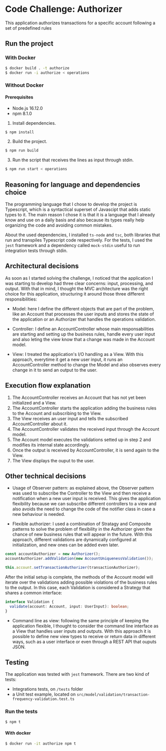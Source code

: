# Code Challenge: Authorizer

This application authorizes transactions for a specific account
following a set of predefined rules

## Run the project

### With Docker

```bash
$ docker build . -t authorize
$ docker run -i authorize < operations
```

### Without Docker

#### Prerequisites

- Node.js 16.12.0
- npm 8.1.0

1. Install dependencies.

```bash
$ npm install
```

2.  Build the project.

```bash
$ npm run build
```

3.  Run the script that receives the lines as input through stdin.

```bash
$ npm run start < operations
```

## Reasoning for language and dependencies choice

The programming language that I chose to develop the project is Typescript, which is a syntactical superset of Javascipt that adds static types to it.
The main reason I chose it is that it is a language that I already know and use on a daily basis and also because its types really help organizing the code and avoiding common mistakes.

About the used dependencies, I installed `ts-node` and `tsc`, both libraries that run and transpiles Typescript code respectively.
For the tests, I used the `jest` framework and a dependency called `mock-stdin` useful to run integration tests through stdin.

## Architectural decisions

As soon as I started solving the challenge, I noticed that the application I was starting to develop had three clear concerns: input, processing, and output. With that in mind, I thought the MVC architecture was the right choice for this application, structuring it around those three different responsibilities:

- Model: here I define the different objects that are part of the problem, like an Account that processes the user inputs and stores the state of the application or an Authorizer that handles the operations validation.

- Controller: I define an AccountController whose main responsabilities are starting and setting up the business rules, handle every user input and also leting the view know that a change was made in the Account model.

- View: I treated the application's I/O handling as a View. With this approach, everytime it get a new user input, it runs an AccountController method to change the Model and also observes every change in it to send an output to the user.

## Execution flow explanation

1. The AccountController receives an Account that has not yet been initialized and a View.
2. The AccountController starts the application adding the business rules to the Account and subscribing to the View.
3. The View receives an user input and tells the subscribed AccountController about it.
4. The AccountController validates the received input through the Account model.
5. The Account model executes the validations setted up in step 2 and modifies its internal state accordingly.
6. Once the output is received by AccountController, it is send again to the View.
7. The View displays the ouput to the user.

## Other technical decisions

- Usage of Observer pattern: as explained above, the Observer pattern was used to subscribe the Controller to the View and then receive a notification when a new user input is received. This gives the application flexibility because we can subscribe different controllers to a view and also avoids the need to change the code of the notifier class in case a new behaviour is needed.

- Flexible authorizer: I used a combination of Stratagy and Composite patterns to solve the problem of flexibility in the Authorizer given the chance of new business rules that will appear in the future. With this approach, different validations are dynamically configured at initialization, and new ones can be added even later.

```ts
const accountAuthorizer = new Authorizer();
accountAuthorizer.addValidation(new AccountUniquenessValidation());

this.account.setTransactionAuthorizer(transactionAuthorizer);
```

After the initial setup is complete, the methods of the Account model will iterate over the validations adding possible violations of the business rules to the output. In this case, each Validation is considered a Strategy that shares a common interface:

```ts
interface Validation {
  validate(account: Account, input: UserInput): boolean;
}
```

- Command line as view: following the same principle of keeping the application flexible, I thought to consider the command line interface as a View that handles user inputs and outputs. With this approach it is possible to define new view types to receive or return data in different ways, such as a user interface or even through a REST API that ouputs JSON.

## Testing

The application was tested with `jest` framework. There are two kind of tests:

- Integrations tests, on `/tests` folder
- a Unit test example, located on `src/model/validation/transaction-frequency-validation.test.ts`

### Run the tests
```bash
$ npm t
```

#### With docker
```bash
$ docker run -it authorize npm t
```
